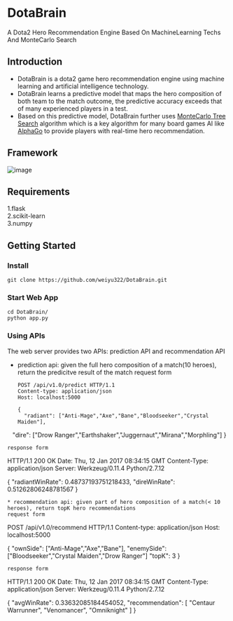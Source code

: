 # DotaBrain
A Dota2 Hero Recommendation Engine Based On MachineLearning Techs And MonteCarlo Search

## Introduction
- DotaBrain is a dota2 game hero recommendation engine using machine learning and artificial intelligence technology.
- DotaBrain learns a predictive model that maps the hero composition of both team to the match outcome, the predictive accuracy exceeds that of many experienced players in a test.
- Based on this predictive model, DotaBrain further uses [MonteCarlo Tree Search](https://en.wikipedia.org/wiki/Monte_Carlo_tree_search) algorithm which is a key algorithm for many board games AI like [AlphaGo](https://en.wikipedia.org/wiki/AlphaGo) to provide players with real-time hero recommendation.

## Framework
![image](https://github.com/weiyu322/DotaBrain/blob/master/resource/framework.png)

## Requirements
1.flask<br>
2.scikit-learn<br>
3.numpy

## Getting Started
### Install
```
git clone https://github.com/weiyu322/DotaBrain.git
```
### Start Web App
```
cd DotaBrain/
python app.py
```
### Using APIs
The web server provides two APIs: prediction API and recommendation API
* prediction api: given the full hero composition of a match(10 heroes), return the predicitve result of the match 
  request form
  ``` 
  POST /api/v1.0/predict HTTP/1.1
  Content-type: application/json
  Host: localhost:5000

  {
    "radiant": ["Anti-Mage","Axe","Bane","Bloodseeker","Crystal Maiden"],
    "dire": ["Drow Ranger","Earthshaker","Juggernaut","Mirana","Morphling"]
  }
  ```
  response form
  ```
  HTTP/1.1 200 OK
  Date: Thu, 12 Jan 2017 08:34:15 GMT
  Content-Type: application/json
  Server: Werkzeug/0.11.4 Python/2.7.12
  
  {
    "radiantWinRate": 0.48737193751218433,
    "direWinRate": 0.51262806248781567
  }
  ```
* recommendation api: given part of hero composition of a match(< 10 heroes), return topK hero recommendations
  request form
  ```
  POST /api/v1.0/recommend HTTP/1.1
  Content-type: application/json
  Host: localhost:5000
  
  {
    "ownSide": ["Anti-Mage","Axe","Bane"],
    "enemySide": ["Bloodseeker","Crystal Maiden","Drow Ranger"]
    "topK": 3
  }
  ```
  response form
  ```
  HTTP/1.1 200 OK
  Date: Thu, 12 Jan 2017 08:34:15 GMT
  Content-Type: application/json
  Server: Werkzeug/0.11.4 Python/2.7.12
  
  {
    "avgWinRate": 0.33632085184454052, 
    "recommendation": [
      "Centaur Warrunner", 
      "Venomancer", 
      "Omniknight"
    ]
  }
  ```
